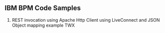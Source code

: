 IBM BPM Code Samples
--------------------
001. REST invocation using Apache Http Client using LiveConnect and JSON Object mapping example TWX